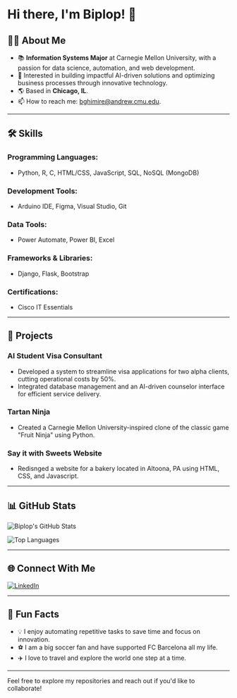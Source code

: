 # Hi there, I'm Biplop! 👋

## 👨‍💻 About Me
- 📚 **Information Systems Major** at Carnegie Mellon University, with a passion for data science, automation, and web development.
- 🌟 Interested in building impactful AI-driven solutions and optimizing business processes through innovative technology.
- 🌎 Based in **Chicago, IL**.
- 📫 How to reach me: [bghimire@andrew.cmu.edu](mailto:bghimire@andrew.cmu.edu).

---

## 🛠️ Skills
### **Programming Languages:**
- Python, R, C, HTML/CSS, JavaScript, SQL, NoSQL (MongoDB)

### **Development Tools:**
- Arduino IDE, Figma, Visual Studio, Git

### **Data Tools:**
- Power Automate, Power BI, Excel

### **Frameworks & Libraries:**
- Django, Flask, Bootstrap

### **Certifications:**
- Cisco IT Essentials

---

## 🚀 Projects
### **AI Student Visa Consultant**
- Developed a system to streamline visa applications for two alpha clients, cutting operational costs by 50%.
- Integrated database management and an AI-driven counselor interface for efficient service delivery.

### **Tartan Ninja**
- Created a Carnegie Mellon University-inspired clone of the classic game "Fruit Ninja" using Python.

### **Say it with Sweets Website**
- Redisnged a website for a bakery located in Altoona, PA using HTML, CSS, and Javascript.

---

## 📊 GitHub Stats
![Biplop's GitHub Stats](https://github-readme-stats.vercel.app/api?username=biplopghimire&show_icons=true&theme=radical)

![Top Languages](https://github-readme-stats.vercel.app/api/top-langs/?username=biplopghimire&layout=compact&theme=radical)

---

## 🌐 Connect With Me
[![LinkedIn](https://img.shields.io/badge/LinkedIn-Biplop-blue?style=flat-square&logo=linkedin)](http://www.linkedin.com/in/biplopghimire)  

---

## 🎯 Fun Facts
- 💡 I enjoy automating repetitive tasks to save time and focus on innovation.
- ⚽️ I am a big soccer fan and have supported FC Barcelona all my life.
- ✈️ I love to travel and explore the world one step at a time.

---

Feel free to explore my repositories and reach out if you'd like to collaborate!
